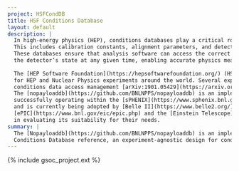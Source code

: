 ```yaml
---
project: HSFCondDB
title: HSF Conditions Database 
layout: default
description: |
  In high-energy physics (HEP), conditions databases play a critical role in managing non-event data. 
  This includes calibration constants, alignment parameters, and detector conditions, which evolve over time. 
  These databases ensure that analysis software can access the correct calibration and alignment data corresponding to 
  the detector’s state at any given time, enabling accurate physics measurements.
  
  The [HEP Software Foundation](https://hepsoftwarefoundation.org/) (HSF) proposes a Conditions Database reference 
  for HEP and Nuclear Physics experiments around the world. Several experts have converged on a common design for 
  conditions data access management [arXiv:1901.05429](https://arxiv.org/abs/1901.05429). 
  The [nopayloaddb](https://github.com/BNLNPPS/nopayloaddb) is an implementation of this reference. It has been 
  successfully operating within the [sPHENIX](https://www.sphenix.bnl.gov/) experiment for nearly two years 
  and is currently being adopted by [Belle II](https://www.belle2.org/). Additionally, other collaborations, including 
  [ePIC](https://www.bnl.gov/eic/epic.php) and the [Einstein Telescope](https://www.et-gw.eu/), have expressed interest 
  in evaluating its suitability for their needs.
summary: |
  The [Nopayloaddb](https://github.com/BNLNPPS/nopayloaddb) is an implementation of the HSF  
  Conditions Database reference, an experiment-agnostic design for conditions data access management.
---
```


{% include gsoc_project.ext %}
